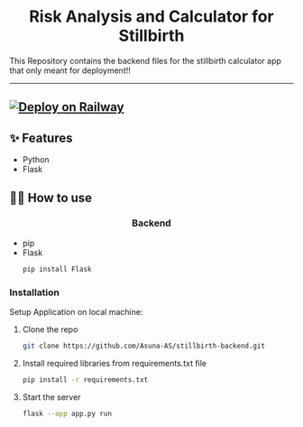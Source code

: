 <h1 align="center">Risk Analysis and Calculator for Stillbirth</h1>
This Repository contains the backend files for the stillbirth calculator app that only meant for deployment!!

---
[![Deploy on Railway](https://railway.app/button.svg)](https://railway.app/new/template/zUcpux)
---

## ✨ Features

- Python
- Flask

## 💁‍♀️ How to use

<h3 align="center">Backend</h3>

* pip
* Flask
  ```sh
  pip install Flask
  ```

### Installation

Setup Application on local machine: 

1. Clone the repo
   ```sh
   git clone https://github.com/Asuna-AS/stillbirth-backend.git
   ```
2. Install required libraries from requirements.txt file
   ```sh
   pip install -r requirements.txt
   ```
3. Start the server
   ```sh
   flask --app app.py run
   ```
